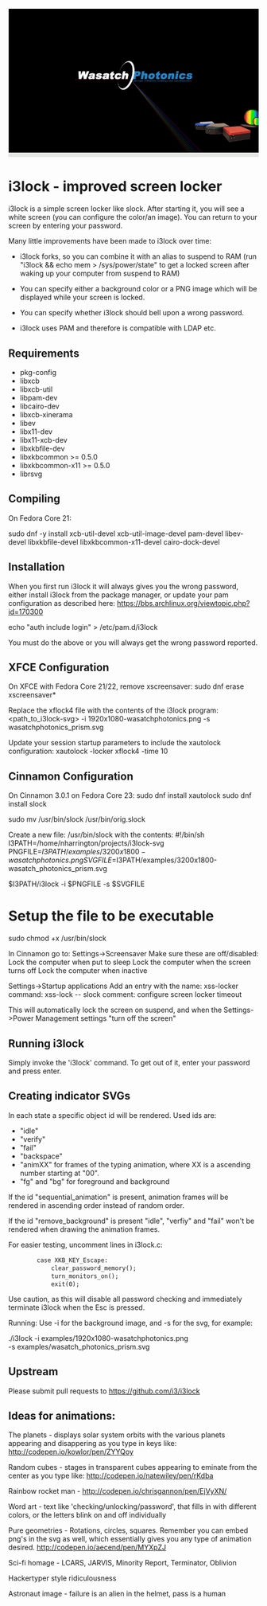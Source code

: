 
![i3lock demo](/examples/WasatchPhotonicsExample.gif "i3lock demo")


i3lock - improved screen locker
===============================
i3lock is a simple screen locker like slock. After starting it, you will
see a white screen (you can configure the color/an image). You can return
to your screen by entering your password.

Many little improvements have been made to i3lock over time:

- i3lock forks, so you can combine it with an alias to suspend to RAM
  (run "i3lock && echo mem > /sys/power/state" to get a locked screen
   after waking up your computer from suspend to RAM)

- You can specify either a background color or a PNG image which will be
  displayed while your screen is locked.

- You can specify whether i3lock should bell upon a wrong password.

- i3lock uses PAM and therefore is compatible with LDAP etc.

Requirements
------------
- pkg-config
- libxcb
- libxcb-util
- libpam-dev
- libcairo-dev
- libxcb-xinerama
- libev
- libx11-dev
- libx11-xcb-dev
- libxkbfile-dev
- libxkbcommon >= 0.5.0
- libxkbcommon-x11 >= 0.5.0
- librsvg

Compiling
---------
On Fedora Core 21:

sudo dnf -y install
    xcb-util-devel xcb-util-image-devel
    pam-devel libev-devel libxkbfile-devel
    libxkbcommon-x11-devel cairo-dock-devel


Installation
----------------------
When you first run i3lock it will always gives you the wrong password,
either install i3lock from the package manager, or update your pam
configuration as described here:
https://bbs.archlinux.org/viewtopic.php?id=170300

echo "auth include login" > /etc/pam.d/i3lock 

You must do the above or you will always get the wrong password
reported.


XFCE Configuration
------------------
On XFCE with Fedora Core 21/22, remove xscreensaver:
sudo dnf erase xscreensaver\*

Replace the xflock4 file with the contents of the i3lock program:
<path_to_i3lock-svg> -i 1920x1080-wasatchphotonics.png 
-s wasatchphotonics_prism.svg 

Update your session startup parameters to include the xautolock
configuration:
xautolock -locker xflock4 -time 10


Cinnamon Configuration
----------------------
On Cinnamon 3.0.1 on Fedora Core 23:
sudo dnf install xautolock
sudo dnf install slock

sudo mv /usr/bin/slock /usr/bin/orig.slock

Create a new file: /usr/bin/slock with the contents:
#!/bin/sh
I3PATH=/home/nharrington/projects/i3lock-svg
PNGFILE=$I3PATH/examples/3200x1800-wasatchphotonics.png
SVGFILE=$I3PATH/examples/3200x1800-wasatch_photonics_prism.svg

$I3PATH/i3lock -i $PNGFILE -s $SVGFILE


# Setup the file to be executable
sudo chmod +x /usr/bin/slock

In Cinnamon go to:
Settings->Screensaver
Make sure these are off/disabled:
Lock the computer when put to sleep
Lock the computer when the screen turns off
Lock the computer when inactive

Settings->Startup applications
Add an entry with the name:
    xss-locker
command:
    xss-lock -- slock
comment:
    configure screen locker timeout


This will automatically lock the screen on suspend, and when the 
Settings->Power Management settings "turn off the screen"



Running i3lock
-------------
Simply invoke the 'i3lock' command. To get out of it, enter your password and
press enter.

Creating indicator SVGs
-----------------------
In each state a specific object id will be rendered. Used ids are:
- "idle"
- "verify"
- "fail"
- "backspace"
- "animXX" for frames of the typing animation, where XX is a ascending number
  starting at "00".
- "fg" and "bg" for foreground and background

If the id "sequential_animation" is present, animation frames will be rendered
in ascending order instead of random order.

If the id "remove_background" is present "idle", "verfiy" and "fail" won't be
rendered when drawing the animation frames.

For easier testing, uncomment lines in i3lock.c:
```
        case XKB_KEY_Escape:
            clear_password_memory();
            turn_monitors_on();
            exit(0);
```

Use caution, as this will disable all password checking and immediately
terminate i3lock when the Esc is pressed.

Running: Use -i for the background image, and -s for the svg, for
example:

./i3lock -i examples/1920x1080-wasatchphotonics.png \
         -s examples/wasatch_photonics_prism.svg 

Upstream
--------
Please submit pull requests to https://github.com/i3/i3lock

Ideas for animations:
--------------------

The planets - displays solar system orbits with the various planets
appearing and disappering as you type in keys like:
    http://codepen.io/kowlor/pen/ZYYQoy

Random cubes - stages in transparent cubes appearing to eminate from the
center as you type like:
    http://codepen.io/natewiley/pen/rKdba

Rainbow rocket man - 
    http://codepen.io/chrisgannon/pen/EjVyXN/

Word art - text like 'checking/unlocking/password', that fills in with
    different colors, or the letters blink on and off individually

Pure geometries - Rotations, circles, squares. Remember you can embed
    png's in the svg as well, which essentially gives you any type of
    animation desired.
    http://codepen.io/aecend/pen/MYXpZJ

Sci-fi homage - LCARS, JARVIS, Minority Report, Terminator, Oblivion

Hackertyper style ridiculousness

Astronaut image - failure is an alien in the helmet, pass is a human
